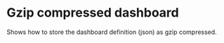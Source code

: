 # Gzip compressed dashboard

Shows how to store the dashboard definition (json) as gzip compressed.
